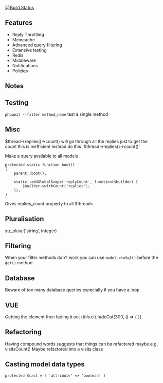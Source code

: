 [![Build Status](https://travis-ci.org/noobling/forum.svg?branch=master)](https://travis-ci.org/noobling/forum)

## Features
* Reply Throttling
* Memcache
* Advanced query filtering
* Extensive testing
* Redis
* Middleware
* Notifications
* Policies

## Notes

## Testing

`phpunit --filter method_name` test a single method

## Misc
$thread->replies()->count() will go through all the replies just to get the count this is inefficient instead do this `$thread->replies()->count()`

Make a query available to all models
````
protected static function boot()
{
    parent::boot();

    static::addGlobalScope('replyCount', function($builder) {
        $builder->withCount('replies');
    });
}
````
Gives replies_count property to all $threads

## Pluralisation
str_plural('string', integer)

## Filtering
When your filter methods don't work you can use `model->toSql()` before the `get()` method.

## Database
Beware of too many database queries especially if you have a loop

## VUE
Getting the element then fading it out
$(this.$el).fadeOut(300, () => {
})

## Refactoring
Having compound words suggests that things can be refactored maybe
e.g. visitsCount() Maybe refactored into a visits class

## Casting model data types
`protected $cast = [
    'attribute' => 'boolean'
]`